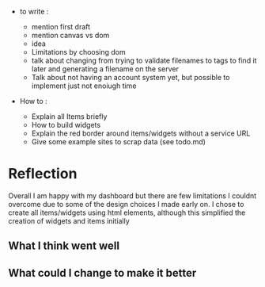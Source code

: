 

- to write : 
	- mention first draft
	- mention canvas vs dom
	- idea
	- Limitations by choosing dom
	- talk about changing from trying to validate filenames to tags to find it later and generating a filename on the server
	- Talk about not having an account system yet, but possible to implement just not enoiugh time




- How to :
	- Explain all Items briefly
	- How to build widgets
	- Explain the red border around items/widgets without a service URL
	- Give some example sites to scrap data (see todo.md)
	
# Reflection
Overall I am happy with my dashboard but there are few limitations I couldnt overcome due to some of the design choices I made early on. I chose to create all items/widgets using html elements, although this simplified the creation of widgets and items initially

## What I think went well


## What could I change to make it better
